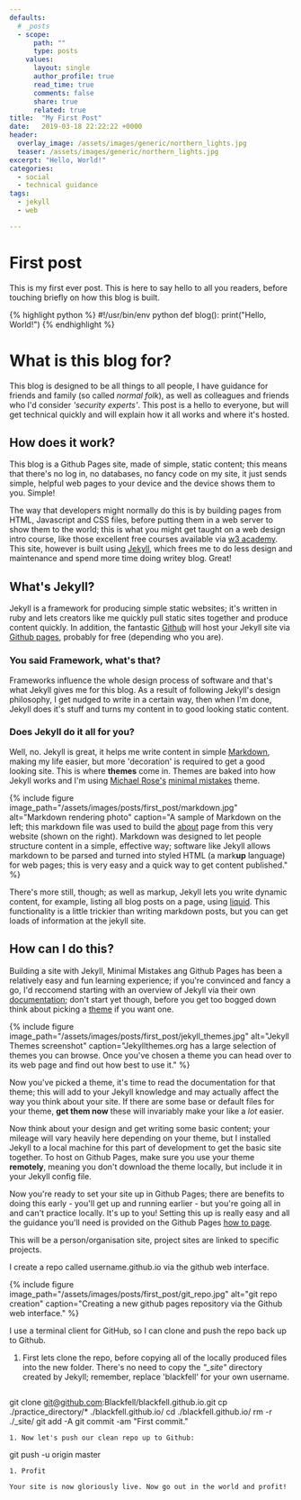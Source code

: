 ```yaml
---
defaults:
  # _posts
  - scope:
      path: ""
      type: posts
    values:
      layout: single
      author_profile: true
      read_time: true
      comments: false
      share: true
      related: true
title:  "My First Post"
date:   2019-03-18 22:22:22 +0000
header:
  overlay_image: /assets/images/generic/northern_lights.jpg
  teaser: /assets/images/generic/northern_lights.jpg
excerpt: "Hello, World!"
categories: 
  - social 
  - technical guidance
tags: 
  - jekyll 
  - web

---
```


# First post
This is my first ever post. This is here to say hello to all you readers, before touching briefly on how this blog is built.

{% highlight python %}
#!/usr/bin/env python
def blog():
  print("Hello, World!")
{% endhighlight %}


# What is this blog for?

This blog is designed to be all things to all people, I have guidance for friends and family (so called *normal folk*), as well as colleagues and friends who I'd consider *'security experts'*. This post is a hello to everyone, but will get technical quickly and will explain how it all works and where it's hosted.

## How does it work?

This blog is a Github Pages site, made of simple, static content; this means that there's no log in, no databases, no fancy code on my site, it just sends simple, helpful web pages to your device and the device shows them to you. Simple!

The way that developers might normally do this is by building pages from HTML, Javascript and CSS files, before putting them in a web server to show them to the world; this is what you might get taught on a web design intro course, like those excellent free courses available via [w3 academy](https://www.w3schools.com/). This site, however is built using [Jekyll](https://jekyllrb.com/), which frees me to do less design and maintenance and spend more time doing  writey blog. Great!

## What's Jekyll?
Jekyll is a framework for producing simple static websites; it's written in ruby and lets creators like me quickly pull static sites together and produce content quickly. In addition, the fantastic [Github](https://github.com/) will host your Jekyll site via [Github pages](https://pages.github.com/), probably for free (depending who you are).

### You said Framework, what's that?
Frameworks influence the whole design process of software and that's what Jekyll gives me for this blog. As a result of following Jekyll's design philosophy, I get nudged to write in a certain way, then when I'm done, Jekyll does it's stuff and turns my content in to good looking static content. 

### Does Jekyll do it all for you?
Well, no. Jekyll is great, it helps me write content in simple [Markdown](https://daringfireball.net/projects/markdown/), making my life easier, but more 'decoration' is required to get a good looking site. This is where **themes** come in. Themes are baked into how Jekyll works and I'm using [Michael Rose's](https://twitter.com/mmistakes) [minimal mistakes](https://mmistakes.github.io/minimal-mistakes/) theme.

{% include figure image_path="/assets/images/posts/first_post/markdown.jpg" alt="Markdown rendering photo" caption="A sample of Markdown on the left; this markdown file was used to build the [about](/about) page from this very website (shown on the right). Markdown was designed to let people structure content in a simple, effective way; software like Jekyll allows markdown to be parsed and turned into styled HTML (a mark**up** language) for web pages; this is very easy and a quick way to get content published." %}

There's more still, though; as well as markup, Jekyll lets you write dynamic content, for example, listing all blog posts on a page, using [liquid](https://jekyllrb.com/docs/liquid/). This functionality is a little trickier than writing markdown posts, but you can get loads of information at the jekyll site.

## How can I do this?
Building a site with Jekyll, Minimal Mistakes ang Github Pages has been a relatively easy and fun learning experience; if you're convinced and fancy a go, I'd reccomend starting with an overview of Jekyll via their own [documentation](https://jekyllrb.com/docs/); don't start yet though, before you get too bogged down think about picking a [theme](http://jekyllthemes.org/) if you want one. 

{% include figure image_path="/assets/images/posts/first_post/jekyll_themes.jpg" alt="Jekyll Themes screenshot" caption="Jekyllthemes.org has a large selection of themes you can browse. Once you've chosen a theme you can head over to its web page and find out how best to use it." %}

Now you've picked a theme, it's time to read the documentation for that theme; this will add to your Jekyll knowledge and may actually affect the way you think about your site. If there are some base or default files for your theme, **get them now** these will invariably make your like a *lot* easier.

Now think about your design and get writing some basic content; your mileage will vary heavily here depending on your theme, but I installed Jekyll to a local machine for this part of development to get the basic site together. To host on Github Pages, make sure you use your theme **remotely**, meaning you don't download the theme locally, but include it in your Jekyll config file. 

Now you're ready to set your site up in Github Pages; there are benefits to doing this early - you'll get up and running earlier - but you're going all in and can't practice locally. It's up to you! Setting this up is really easy and all the guidance you'll need is provided on the Github Pages [how to page](https://pages.github.com/).

This will be a person/organisation site, project sites are linked to specific projects.

I create a repo called username.github.io via the github web interface.

{% include figure image_path="/assets/images/posts/first_post/git_repo.jpg" alt="git repo creation" caption="Creating a new github pages repository via the Github web interface." %}

I use a terminal client for GitHub, so I can clone and push the repo back up to Github.

1. First lets clone the repo, before copying all of the locally produced files into the new folder. There's no need to copy the *"_site"* directory created by Jekyll; remember, replace 'blackfell' for your own username.
   ```
git clone git@github.com:Blackfell/blackfell.github.io.git
cp ./practice_directory/* ./blackfell.github.io/
cd ./blackfell.github.io/
rm -r ./_site/
git add -A
git commit -am "First commit."
   ```
1. Now let's push our clean repo up to Github:
   ```
git push -u origin master
   ```
1. Profit

Your site is now gloriously live. Now go out in the world and profit!
